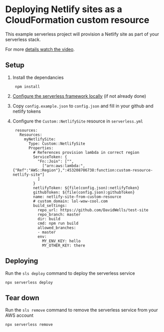 # Deploying Netlify sites as a CloudFormation custom resource

This example serverless project will provision a Netlify site as part of your serverless stack.

For more [details watch the video](https://youtu.be/AQ-f-U8Pncc).

## Setup

1. Install the dependancies

		npm install

2. [Configure the serverless framework locally](https://serverless.com/framework/docs/providers/aws/guide/credentials/) (if not already done)

3. Copy `config.example.json` to `config.json` and fill in your github and netlify tokens

4. Configure the `Custom::NetlifySite` resource in `serverless.yml`

		resources:
		  Resources:
		    myNetlifySite:
		      Type: Custom::NetlifySite
		      Properties:
		        # References provision lambda in correct region
		        ServiceToken: {
		          "Fn::Join": ["",
		            ["arn:aws:lambda:",{"Ref":"AWS::Region"},":453208706738:function:custom-resource-netlify-site"]
		          ]
		        }
		        netlifyToken: ${file(config.json):netlifyToken}
		        githubToken: ${file(config.json):githubToken}
		        name: netlify-site-from-custom-resource
		        # custom_domain: lol-wow-cool.com
		        build_settings:
		          repo_url: https://github.com/DavidWells/test-site
		          repo_branch: master
		          dir: build
		          cmd: npm run build
		          allowed_branches:
		          - master
		          env:
		            MY_ENV_KEY: hello
		            MY_OTHER_KEY: there


## Deploying

Run the `sls deploy` command to deploy the serverless service

```
npx serverless deploy
```

## Tear down

Run the `sls remove` command to remove the serverless service from your AWS account

```
npx serverless remove
```